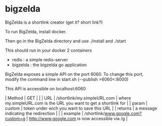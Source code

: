 # bigzelda
BigZelda is a shortlink creator (get it? short link?)

To run BigZelda, install docker.

Then go in the BigZelda directory and use
./install
and
./start

This should run in your docker 2 containers
- redis 		: 	a simple redis-server
- bigzelda		: 	the bigzelda go application


BigZelda exposes a simple API on the port 6060. To change this port, modify the command line in start.sh (--publish >6060<:8000)

This API is accessible on localhost:6060

| Method		| GET 									|																	|
| URL  			| /shortlink/my.simpleURL.com 			| where	my.simpleURL.com is the URL you want to get a shortlink for	|
| param  		| custom  								| token under wich you want to save this URL 						|
| returns  		| a message indicating the redirection	|																	|
| example  		| /shortlink/www.google.com?custom=g  	| http://www.google.com is now accessible via /g 					|